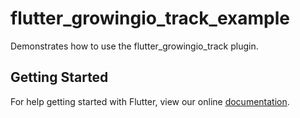 # flutter_growingio_track_example

Demonstrates how to use the flutter_growingio_track plugin.

## Getting Started

For help getting started with Flutter, view our online
[documentation](https://flutter.io/).
